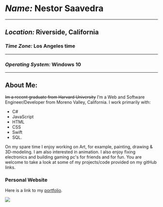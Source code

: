 # *Name:* **Nestor Saavedra**

* * *

## *Location:* **Riverside, California**

### *Time Zone:* **Los Angeles time**

* * *

### *Operating System:* **Windows 10**

* * * 

 ## **About Me:** 
 
 ~~Im a recent graduate from Harvard University~~
 I’m a Web and Software Engineer/Developer from Moreno Valley, California.
 I work primarily with: 
 * C#
 * JavaScript
 * HTML
 * CSS
 * Swift
 * SQL.
 
 On my spare time I enjoy working on Art, for example, painting, drawing & 3D-modeling.
 I am also interested in animation.
 I also enjoy fixing electronics and building gaming pc's for friends and for fun.
 You are welcome to take a look at some of my projects/code provided on my gitHub links.

### Personal Website

Here is a link to my [portfolio](https://saavfoxdev.github.io/ "My work").

![](https://i1.wp.com/www.whats-your-sign.com/wp-content/uploads/2018/02/FoxAnimalSymbolism.jpg?zoom=1.75&fit=1600%2C1078&ssl=1)

